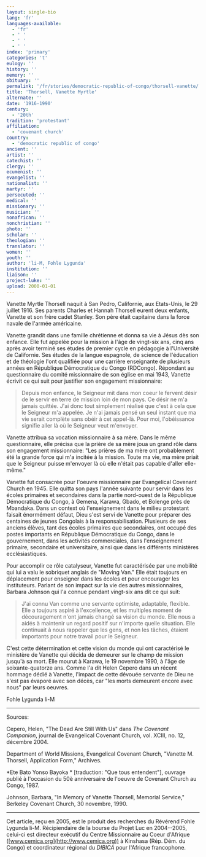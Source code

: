 ```yaml
---
layout: single-bio
lang: 'fr'
languages-available:
  - 'fr'
  - ' '
  - ' '
  - ' '
index: 'primary'
categories: 't'
eulogy: ''
history: ''
memory: ''
obituary: ''
permalink: '/fr/stories/democratic-republic-of-congo/thorsell-vanette/'
title: 'Thorsell, Vanette Myrtle'
alternate: ''
date: '1916-1990'
century:
  - '20th'
tradition: 'protestant'
affiliation:
  - 'covenant church'
country:
  - 'democratic republic of congo'
ancient: ''
artist: ''
catechist: ''
clergy: ''
ecumenist: ''
evangelist: ''
nationalist: ''
martyr: ''
persecuted: ''
medical: ''
missionary: ''
musician: ''
nonafrican: ''
nonchristian: ''
photo: ''
scholar: ''
theologian: ''
translator: ''
women: ''
youth: ''
author: 'li-M, Fohle Lygunda'
institution: ''
liaison: ''
project-luke: ''
upload: 2000-01-01
---
```



Vanette Myrtle Thorsell naquit à San Pedro, Californie, aux Etats-Unis, le 29 juillet 1916. Ses parents Charles et Hannah Thorsell eurent deux enfants, Vanette et son frère cadet Stanley. Son père était capitaine dans la force navale de l'armée américaine.

Vanette grandit dans une famille chrétienne et donna sa vie à Jésus dès son enfance. Elle fut appelée pour la mission à l'âge de vingt-six ans, cinq ans après avoir  terminé ses études de premier cycle en pédagogie à l'Université de Californie. Ses études de la langue espagnole, de science de l'éducation et de théologie l'ont qualifiée pour une carrière enseignante de plusieurs années en République Démocratique du Congo (RDCongo). Répondant au questionnaire du comité missionnaire de son église en mai 1943, Vanette écrivit ce qui suit pour justifier son engagement missionnaire:

> Depuis mon enfance, le Seigneur mit dans mon coeur le fervent désir de le servir en terre de mission loin de mon pays. Ce désir ne m'a jamais quittée. J'ai donc tout simplement réalisé que c'est à cela que le Seigneur m'a appelée. Je n'ai jamais pensé un seul instant que ma vie serait complète sans obéir à cet appel-là. Pour moi, l'obéissance signifie aller là où le Seigneur veut m'envoyer.

Vanette attribua sa vocation missionnaire à sa mère. Dans le même questionnaire, elle précisa que la prière de sa mère joua un grand rôle dans son engagement missionnaire: "Les prières de ma mère ont probablement été la grande force qui m'a incitée à la mission. Toute ma vie, ma mère priait que le Seigneur puisse m'envoyer là où elle n'était pas capable d'aller elle-même."

Vanette fut consacrée pour l'oeuvre missionnaire par Evangelical Covenant Church en 1945. Elle quitta son pays l'année suivante pour servir dans les écoles primaires et secondaires dans la partie nord-ouest de la République Démocratique du Congo, à Gemena, Karawa, Gbado, et Bolenge près de Mbandaka. Dans un context où l'enseignement dans le milieu protestant faisait énormément défaut, Dieu s'est servi de Vanette pour préparer des centaines de jeunes Congolais à la responsabilisation. Plusieurs de ses anciens élèves, tant des écoles primaires que secondaires, ont occupé des postes importants en République Démocratique du Congo, dans le gouvernement, dans les activités commerciales, dans l'enseignement primaire, secondaire et universitaire, ainsi que dans les différents ministères ecclésiastiques.

Pour accomplir ce rôle catalyseur, Vanette fut caractérisée par une mobilité qui lui a valu le sobriquet anglais de "Moving Van." Elle était toujours en déplacement pour enseigner dans les écoles et pour encourager les instituteurs. Parlant de son impact sur la vie des autres missionnaires, Barbara Johnson qui l'a connue pendant vingt-six ans dit ce qui suit:

> J'ai connu Van comme une servante optimiste, adaptable, flexible. Elle a toujours aspiré à l'excellence, et les multiples moment de découragement n'ont jamais changé sa vision du monde. Elle nous a aidés à maintenir un regard positif sur n'importe quelle situation. Elle continuait à nous rappeler que les gens, et non les tâches, étaient importants pour notre travail pour le Seigneur.
> 

C'est cette détermination et cette vision du monde qui ont caractérisé le ministère de Vanette qui décida de demeurer sur le champ de mission jusqu'à sa mort. Elle mourut à Karawa, le 19 novembre 1990, à l'âge de soixante-quatorze ans. Comme l'a dit Helen Cepero dans un récent hommage dédié à Vanette, l'impact de cette dévouée servante de Dieu ne s'est pas évaporé avec son décès, car "les morts demeurent encore avec nous" par leurs oeuvres.

Fohle Lygunda li-M

---

Sources:

Cepero, Helen, "The Dead Are Still With Us" dans *The Covenant Companion*, journal de Evangelical Covenant Church, vol. XCIII, no. 12, décembre 2004.

Department of World Missions, Evangelical Covenant Church, "Vanette M. Thorsell, Application Form," Archives.

*Ete Bato Yonso Bayoka * [traduction: "Que tous entendent"], ouvrage publié à l'occasion du 50è anniversaire de l'oeuvre de Covenant Church au Congo, 1987.

Johnson, Barbara, "In Memory of Vanette Thorsell, Memorial Service," Berkeley Covenant Church, 30 novembre, 1990.

---

Cet article, re&ccedil;u en 2005, est le produit des recherches du R&eacute;v&eacute;rend Fohle Lygunda li-M.  R&eacute;cipiendaire de la bourse du Projet Luc en 2004--2005, celui-ci est directeur ex&eacute;cutif du Centre Missionnaire au Coeur d'Afrique ([www.cemica.org](http://www.cemica.org)) &agrave; Kinshasa (R&eacute;p. D&eacute;m. du Congo) et coordinateur r&eacute;gional du *DIBICA* pour l'Afrique francophone.